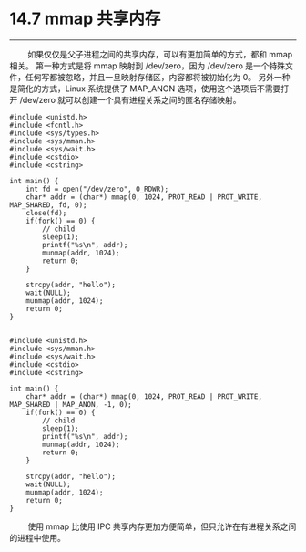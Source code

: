 # 14.7 mmap 共享内存
***

&emsp;&emsp;
如果仅仅是父子进程之间的共享内存，可以有更加简单的方式，都和 mmap 相关。
第一种方式是将 mmap 映射到 /dev/zero，因为 /dev/zero 是一个特殊文件，任何写都被忽略，并且一旦映射存储区，内容都将被初始化为 0。
另外一种是简化的方式，Linux 系统提供了 MAP\_ANON 选项，使用这个选项后不需要打开 /dev/zero 就可以创建一个具有进程关系之间的匿名存储映射。

    #include <unistd.h>
    #include <fcntl.h>
    #include <sys/types.h>
    #include <sys/mman.h>
    #include <sys/wait.h>
    #include <cstdio>
    #include <cstring>
    
    int main() {
        int fd = open("/dev/zero", O_RDWR);
        char* addr = (char*) mmap(0, 1024, PROT_READ | PROT_WRITE, MAP_SHARED, fd, 0);
        close(fd);
        if(fork() == 0) {
            // child
            sleep(1);
            printf("%s\n", addr);
            munmap(addr, 1024);
            return 0;
        }
        
        strcpy(addr, "hello");
        wait(NULL);
        munmap(addr, 1024);
        return 0;
    }
    
    
    #include <unistd.h>
    #include <sys/mman.h>
    #include <sys/wait.h>
    #include <cstdio>
    #include <cstring>
    
    int main() {
        char* addr = (char*) mmap(0, 1024, PROT_READ | PROT_WRITE, MAP_SHARED | MAP_ANON, -1, 0);
        if(fork() == 0) {
            // child
            sleep(1);
            printf("%s\n", addr);
            munmap(addr, 1024);
            return 0;
        }
        
        strcpy(addr, "hello");
        wait(NULL);
        munmap(addr, 1024);
        return 0;
    }

&emsp;&emsp;
使用 mmap 比使用 IPC 共享内存更加方便简单，但只允许在有进程关系之间的进程中使用。